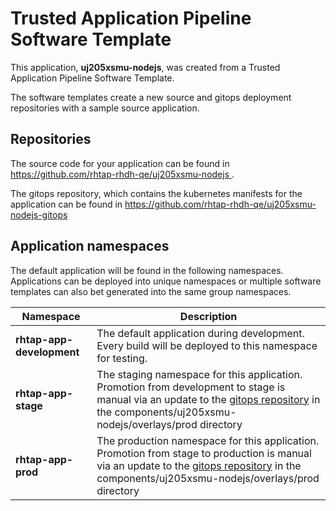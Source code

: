 # Trusted Application Pipeline Software Template

This application, **uj205xsmu-nodejs**, was created from a Trusted Application Pipeline Software Template.

The software templates create a new source and gitops deployment repositories with a sample source application. 

## Repositories

The source code for your application can be found in [https://github.com/rhtap-rhdh-qe/uj205xsmu-nodejs ](https://github.com/rhtap-rhdh-qe/uj205xsmu-nodejs ).
 
The gitops repository, which contains the kubernetes manifests for the application can be found in 
[https://github.com/rhtap-rhdh-qe/uj205xsmu-nodejs-gitops ](https://github.com/rhtap-rhdh-qe/uj205xsmu-nodejs-gitops ) 

## Application namespaces 

The default application will be found in the following namespaces. Applications can be deployed into unique namespaces or multiple software templates can also bet generated into the same group namespaces.  

|  Namespace   |  Description   |  
| -------- | -------- |   
| **rhtap-app-development** | The default application during development. Every build will be deployed to this namespace for testing. | 
| **rhtap-app-stage** | The staging namespace for this application. Promotion from development to stage is manual via an update to the [gitops repository](https://github.com/rhtap-rhdh-qe/uj205xsmu-nodejs-gitops ) in the components/uj205xsmu-nodejs/overlays/prod directory |  
| **rhtap-app-prod** | The production namespace for this application. Promotion from stage to production is manual via an update to the [gitops repository](https://github.com/rhtap-rhdh-qe/uj205xsmu-nodejs-gitops ) in the components/uj205xsmu-nodejs/overlays/prod directory | 